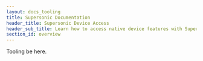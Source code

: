 ```yaml
---
layout: docs_tooling
title: Supersonic Documentation
header_title: Supersonic Device Access
header_sub_title: Learn how to access native device features with Supersonic.
section_id: overview
---
```


Tooling be here.
